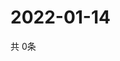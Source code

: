 # 2022-01-14
  共 0条

  <!-- BEGIN -->
  <!-- 最后更新时间Fri Jan 14 2022 20:05:11 GMT+0000 (Coordinated Universal Time) -->
  
  <!-- END -->
  
  